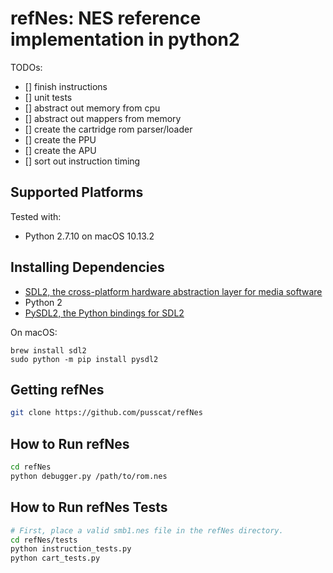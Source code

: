 # refNes: NES reference implementation in python2

TODOs:

- [] finish instructions
- [] unit tests
- [] abstract out memory from cpu
- [] abstract out mappers from memory
- [] create the cartridge rom parser/loader
- [] create the PPU
- [] create the APU
- [] sort out instruction timing

## Supported Platforms

Tested with:

- Python 2.7.10 on macOS 10.13.2

## Installing Dependencies

- [SDL2, the cross-platform hardware abstraction layer for media software](https://www.libsdl.org)
- Python 2
- [PySDL2, the Python bindings for SDL2](https://pysdl2.readthedocs.io/)

On macOS:

```shell
brew install sdl2
sudo python -m pip install pysdl2
```

## Getting refNes

```bash
git clone https://github.com/pusscat/refNes
```

## How to Run refNes

```bash
cd refNes
python debugger.py /path/to/rom.nes
```

## How to Run refNes Tests

```bash
# First, place a valid smb1.nes file in the refNes directory.
cd refNes/tests
python instruction_tests.py
python cart_tests.py
```